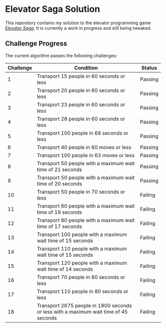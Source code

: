 # Elevator Saga Solution
This repository contains my solution to the elevator programming game [*Elevator Saga*](http://play.elevatorsaga.com/). It is currently a work in progress and still being tweaked.

## Challenge Progress
The current algorithm passes the following challenges:

| Challenge | Condition | Status |
|---|---|---|
| 1 | Transport 15 people in 60 seconds or less | Passing |
| 2 | Transport 20 people in 60 seconds or less | Passing |
| 3 | Transport 23 people in 60 seconds or less | Passing |
| 4 | Transport 28 people in 60 seconds or less | Passing |
| 5 | Transport 100 people in 68 seconds or less | Passing |
| 6 | Transport 40 people in 60 moves or less | Passing |
| 7 | Transport 100 people in 63 moves or less | Passing |
| 8 | Transport 50 people with a maximum wait time of 21 seconds | Passing |
| 9 | Transport 50 people with a maximum wait time of 20 seconds | Passing |
| 10 | Transport 50 people in 70 seconds or less | Failing |
| 11 | Transport 60 people with a maximum wait time of 19 seconds | Failing |
| 12 | Transport 80 people with a maximum wait time of 17 seconds | Failing |
| 13 | Transport 100 people with a maximum wait time of 15 seconds | Failing |
| 14 | Transport 110 people with a maximum wait time of 15 seconds | Failing |
| 15 | Transport 120 people with a maximum wait time of 14 seconds | Failing |
| 16 | Transport 70 people in 80 seconds or less | Failing |
| 17 | Transport 110 people in 80 seconds or less | Failing |
| 18 | Transport 2675 people in 1800 seconds or less with a maximum wait time of 45 seconds | Failing |